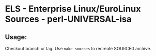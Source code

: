 # ELS - Enterprise Linux/EuroLinux Sources - perl-UNIVERSAL-isa
 
## Usage:
  Checkout branch or tag. Use `make sources` to recreate  SOURCE0 archive.
